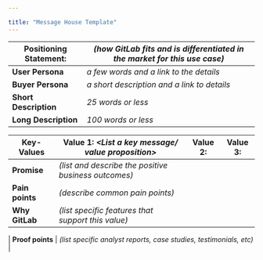 ```yaml
---

title: "Message House Template"
---
```




| Positioning Statement: | *(how GitLab fits and is differentiated in the market for this use case)* |
|------------------------|-------------------------------------------------------------------------|
| **User Persona**  | *a few words and a link to the details* |
| **Buyer Persona** | *a short description and a link to details* |
| **Short Description** | *25 words or less* |
| **Long Description** | *100 words or less* |

| **Key-Values** | Value 1: *<List a key message/ value proposition>* | Value 2: | Value 3: |
|--------------|------------------------------------------------------------------|----------|----------|
| **Promise** | *(list and describe the positive business outcomes)* |  |  |
| **Pain points** | *(describe common pain points)* |  |  |
| **Why GitLab** | *(list specific features that support this value)* |  |  |

| **Proof points** | *(list specific analyst reports, case studies, testimonials, etc)*  |
